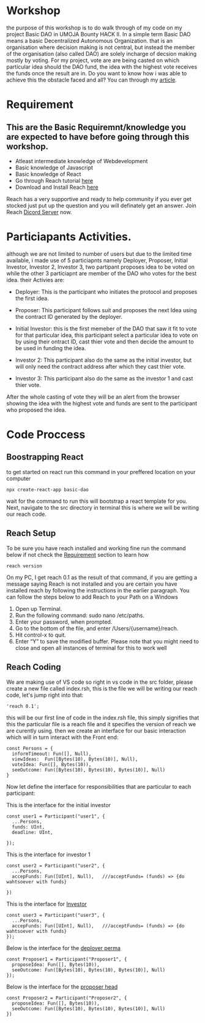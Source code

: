 # Workshop
the purpose of this workshop is to do walk through of my code on my project Basic DAO in UMOJA Bounty HACK II. In a simple term Basic DAO means a basic Decentralized Autonomous Organization. that is an organisation where decision making is not central, but instead the member of the organisation (also called DAO) are solely incharge of decsion making mostly by voting. For my project, vote are are being casted on which particular idea should the DAO fund, the idea with the highest vote receives the funds once the result are in. Do you want to know how i was able to achieve this the obstacle faced and all? You can through my <a href="https://medium.com/@Ibkodus116/basic-dao-umoja-iii-bounty-hack-team-56-a3bf972b384d" target="_blank">article</a>.

# Requirement
## This are the Basic Requiremnt/knowledge you are expected to have before going through this workshop.

- Atleast intermediate knowledge of Webdevelopment
- Basic knowledge of Javascript
- Basic knowledge of React
- Go through Reach tutorial [here](https://docs.reach.sh/tut/rps/#tut)
- Download and Install Reach [here](https://docs.reach.sh/quickstart/#quickstart)

Reach has a very supportive and ready to help community if you ever get stocked just put up the question and you will definately get an answer. Join Reach [Dicord Server](https://discord.com/invite/XJHFzSsc) now.

# Particiapants Activities.
although we are not limited to number of users but due to the limited time available, i made use of 5 particiapnts namely Deployer, Proposer, Initial Investor, Investor 2, Investor 3, two partipant proposes idea to be voted on while the other 3 particiapnt are member of the DAO who votes for the best idea. their Activies are:

- Deployer: This is the participant who initiates the protocol and proposes the first idea.

- Proposer: This participant follows suit and proposes the next Idea using the contract ID generated by the deployer.

- Initial Investor: this is the first memeber of the DAO that saw it fit to vote for that particular idea, this participant select a particular idea to vote on by using their ontract ID, cast thier vote and then decide the amount to be used in funding the idea.

- Investor 2: This participant also do the same as the initial investor, but will only need the contract address after which they cast thier vote.

- Investor 3: This participant also do the same as the investor 1 and cast thier vote.

After the whole casting of vote they will be an alert from the browser showing the idea with the highest vote and funds are sent to the participant who proposed the idea.

# Code Proccess

## Boostrapping React
to get started on react run this command in your preffered location on your computer
```
npx create-react-app basic-dao
```
wait for the command to run this will bootstrap a react template for you. Next, navigate to the src directory in terminal this is where we will be writing our reach code.
## Reach Setup
To be sure you have reach installed and working fine run the command below if not check the [Requirement](https://github.com/Ibkodus116/Basic_DAO/blob/b30478b0278058fe11a23ea49b2c8935b811270a/README.md#L4) section to learn how

```
reach version
```

On my PC, I get reach 0.1 as the result of that command, if you are getting a message saying Reach is not installed and you are certain you have installed reach by following the instructions in the earlier paragraph. You can follow the steps below to add Reach to your Path on a Windows

1. Open up Terminal.
2. Run the following command: sudo nano /etc/paths.
3. Enter your password, when prompted.
4. Go to the bottom of the file, and enter /Users/{username}/reach.
5. Hit control-x to quit.
6. Enter “Y” to save the modified buffer. Please note that you might need to close and open all instances of terminal for this to work well

## Reach Coding
We are making use of VS code so right in vs code in the src folder, please create a new file called index.rsh, this is the file we will be writing our reach code, let's jump right into that:
```
'reach 0.1';
```
this will be our first line of code in the index.rsh file, this simply signifies that this the particular file is a reach file and it specifies the version of reach we are curently using. then we create an interface for our basic interaction which will in turn interact with the Front end:

```
const Persons = {
  informTimeout: Fun([], Null),
  viewIdeas:  Fun([Bytes(10), Bytes(10)], Null),
  voteIdea: Fun([], Bytes(10)),
  seeOutcome: Fun([Bytes(10), Bytes(10), Bytes(10)], Null)
}
```
Now let define the interface for responsibilities that are particular to each participant:

This is the interface for the initial investor
```
const user1 = Participant("user1", {
  ...Persons,
  funds: UInt,
  deadline: UInt,

});
```
This is the interface for investor 1
```
const user2 = Participant("user2", {
  ...Persons,
  accepFunds: Fun([UInt], Null),   ///acceptFunds= (funds) => {do wahtsoever with funds}

})
```
This is the interface for [Investor](https://github.com/Ibkodus116/Basic_DAO/blob/b2f1e6015c2adb0d86d9bc7f30ca87adcbf9815d/README.md#L24)
```
const user3 = Participant("user3", {
  ...Persons,
  accepFunds: Fun([UInt], Null),   ///acceptFunds= (funds) => {do wahtsoever with funds}
});
```
Below is the interface for the [deployer perma](https://github.com/Ibkodus116/Basic_DAO/blob/0a689652e09fb3e18d08e5ca960d23ce81f0191e/README.md#L20)
```
const Proposer1 = Participant("Proposer1", {
  proposeIdea: Fun([], Bytes(10)),
  seeOutcome: Fun([Bytes(10), Bytes(10), Bytes(10)], Null)
});
```

Below is the interface for the [proposer head](https://github.com/Ibkodus116/Basic_DAO/blob/main/README.md#L20)

```
const Proposer2 = Participant("Proposer2", {
  proposeIdea: Fun([], Bytes(10)),
  seeOutcome: Fun([Bytes(10), Bytes(10), Bytes(10)], Null)
})
```